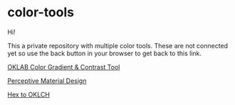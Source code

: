 # color-tools

Hi!

This a private repository with multiple color tools. These are not connected yet so use the back button in your browser to get back to this link.

[OKLAB Color Gradient & Contrast Tool](https://notyateart.github.io/color-tools/oklab-gradient.html)

[Perceptive Material Design](https://notyateart.github.io/color-tools/perceptive-material/index.html)

[Hex to OKLCH](https://notyateart.github.io/color-tools/hex2oklch/app.py)